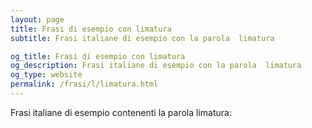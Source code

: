 ```yaml
---
layout: page
title: Frasi di esempio con limatura 
subtitle: Frasi italiane di esempio con la parola  limatura

og_title: Frasi di esempio con limatura 
og_description: Frasi italiane di esempio con la parola  limatura
og_type: website
permalink: /frasi/l/limatura.html
---
```


Frasi italiane di esempio contenenti la parola limatura:


